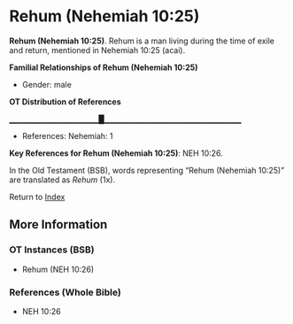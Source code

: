 # Rehum (Nehemiah 10:25)
**Rehum (Nehemiah 10:25)**. 
Rehum is a man living during the time of exile and return, mentioned in Nehemiah 10:25 (acai). 




**Familial Relationships of Rehum (Nehemiah 10:25)**


* Gender: male


**OT Distribution of References**

▁▁▁▁▁▁▁▁▁▁▁▁▁▁▁█▁▁▁▁▁▁▁▁▁▁▁▁▁▁▁▁▁▁▁▁▁▁▁
* References: Nehemiah: 1



**Key References for Rehum (Nehemiah 10:25)**: 
NEH 10:26. 


In the Old Testament (BSB), words representing “Rehum (Nehemiah 10:25)” are translated as 
*Rehum* (1x). 




Return to [Index](00-Index.md)

## More Information

### OT Instances (BSB)

* Rehum (NEH 10:26)



### References (Whole Bible)

* NEH 10:26



